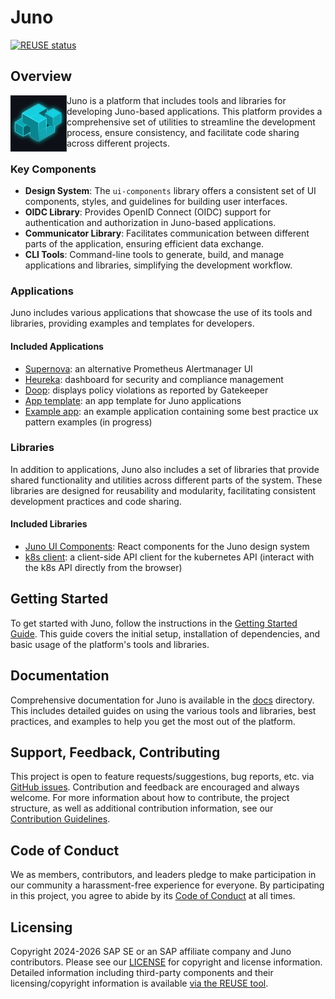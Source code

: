 # Juno

[![REUSE status](https://api.reuse.software/badge/github.com/cloudoperators/juno)](https://api.reuse.software/info/github.com/cloudoperators/juno)

## Overview

<a href="https://github.com/cloudoperators/juno"><img align="left" width="90" height="90" src="./assets/logos/JUNO_logo_github.png"></a>

Juno is a platform that includes tools and libraries for developing Juno-based applications. This platform provides a comprehensive set of utilities to streamline the development process, ensure consistency, and facilitate code sharing across different projects.


### Key Components

- **Design System**: The `ui-components` library offers a consistent set of UI components, styles, and guidelines for building user interfaces.
- **OIDC Library**: Provides OpenID Connect (OIDC) support for authentication and authorization in Juno-based applications.
- **Communicator Library**: Facilitates communication between different parts of the application, ensuring efficient data exchange.
- **CLI Tools**: Command-line tools to generate, build, and manage applications and libraries, simplifying the development workflow.

### Applications

Juno includes various applications that showcase the use of its tools and libraries, providing examples and templates for developers.

#### Included Applications

- [Supernova](https://github.com/cloudoperators/juno/tree/main/apps/supernova): an alternative Prometheus Alertmanager UI
- [Heureka](https://github.com/cloudoperators/juno/tree/main/apps/heureka): dashboard for security and compliance management
- [Doop](https://github.com/cloudoperators/juno/tree/main/apps/doop): displays policy violations as reported by Gatekeeper
- [App template](https://github.com/cloudoperators/juno/tree/main/apps/template): an app template for Juno applications
- [Example app](https://github.com/cloudoperators/juno/tree/main/apps/example): an example application containing some best practice ux pattern examples (in progress)

### Libraries

In addition to applications, Juno also includes a set of libraries that provide shared functionality and utilities across different parts of the system. These libraries are designed for reusability and modularity, facilitating consistent development practices and code sharing.

#### Included Libraries

- [Juno UI Components](https://github.com/cloudoperators/juno/tree/main/packages/ui-components): React components for the Juno design system
- [k8s client](https://github.com/cloudoperators/juno/tree/main/packages/k8s-client): a client-side API client for the kubernetes API (interact with the k8s API directly from the browser)

## Getting Started

To get started with Juno, follow the instructions in the [Getting Started Guide](docs/getting-started.md). This guide covers the initial setup, installation of dependencies, and basic usage of the platform's tools and libraries.

## Documentation

Comprehensive documentation for Juno is available in the [docs](docs) directory. This includes detailed guides on using the various tools and libraries, best practices, and examples to help you get the most out of the platform.

## Support, Feedback, Contributing

This project is open to feature requests/suggestions, bug reports, etc. via [GitHub issues](https://github.com/cloudoperators/juno/issues). Contribution and feedback are encouraged and always welcome. For more information about how to contribute, the project structure, as well as additional contribution information, see our [Contribution Guidelines](CONTRIBUTING.md).

## Code of Conduct

We as members, contributors, and leaders pledge to make participation in our community a harassment-free experience for everyone. By participating in this project, you agree to abide by its [Code of Conduct](https://github.com/SAP/.github/blob/main/CODE_OF_CONDUCT.md) at all times.

## Licensing

Copyright 2024-2026 SAP SE or an SAP affiliate company and Juno contributors. Please see our [LICENSE](LICENSE) for copyright and license information. Detailed information including third-party components and their licensing/copyright information is available [via the REUSE tool](https://api.reuse.software/info/github.com/cloudoperators/juno).
